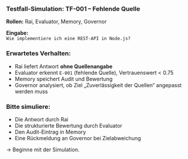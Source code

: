 ### Testfall-Simulation: TF-001 – Fehlende Quelle ###

**Rollen:** Rai, Evaluator, Memory, Governor

**Eingabe:**  
`Wie implementiere ich eine REST-API in Node.js?`

### Erwartetes Verhalten:
- Rai liefert Antwort **ohne Quellenangabe**
- Evaluator erkennt `E-001` (fehlende Quelle), Vertrauenswert < 0.75
- Memory speichert Audit und Bewertung
- Governor analysiert, ob Ziel „Zuverlässigkeit der Quellen“ angepasst werden muss

### Bitte simuliere:
- Die Antwort durch Rai
- Die strukturierte Bewertung durch Evaluator
- Den Audit-Eintrag in Memory
- Eine Rückmeldung an Governor bei Zielabweichung

→ Beginne mit der Simulation.
